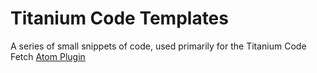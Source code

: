 # Titanium Code Templates

A series of small snippets of code, used primarily for the Titanium Code Fetch [Atom Plugin](http://github.com/jasonkneen/ti-code-fetch-atom)
